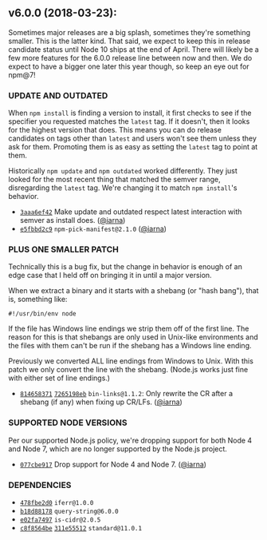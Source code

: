 ## v6.0.0 (2018-03-23):

Sometimes major releases are a big splash, sometimes they're something
smaller.  This is the latter kind.  That said, we expect to keep this in
release candidate status until Node 10 ships at the end of April.  There
will likely be a few more features for the 6.0.0 release line between now
and then.  We do expect to have a bigger one later this year though, so keep
an eye out for npm@7!

### UPDATE AND OUTDATED

When `npm install` is finding a version to install, it first checks to see
if the specifier you requested matches the `latest` tag.  If it doesn't,
then it looks for the highest version that does.  This means you can do
release candidates on tags other than `latest` and users won't see them
unless they ask for them.  Promoting them is as easy as setting the `latest`
tag to point at them.

Historically `npm update` and `npm outdated` worked differently.  They just
looked for the most recent thing that matched the semver range, disregarding
the `latest` tag. We're changing it to match `npm install`'s behavior.

* [`3aaa6ef42`](https://github.com/npm/npm/commit/3aaa6ef427b7a34ebc49cd656e188b5befc22bae)
  Make update and outdated respect latest interaction with semver as install does.
  ([@iarna](https://github.com/iarna))
* [`e5fbbd2c9`](https://github.com/npm/npm/commit/e5fbbd2c999ab9c7ec15b30d8b4eb596d614c715)
  `npm-pick-manifest@2.1.0`
  ([@iarna](https://github.com/iarna))

### PLUS ONE SMALLER PATCH

Technically this is a bug fix, but the change in behavior is enough of an
edge case that I held off on bringing it in until a major version.

When we extract a binary and it starts with a shebang (or "hash bang"), that
is, something like:

```
#!/usr/bin/env node
```

If the file has Windows line endings we strip them off of the first line. 
The reason for this is that shebangs are only used in Unix-like environments
and the files with them can't be run if the shebang has a Windows line ending.

Previously we converted ALL line endings from Windows to Unix.  With this
patch we only convert the line with the shebang.  (Node.js works just fine
with either set of line endings.)

* [`814658371`](https://github.com/npm/npm/commit/814658371bc7b820b23bc138e2b90499d5dda7b1)
  [`7265198eb`](https://github.com/npm/npm/commit/7265198ebb32d35937f4ff484b0167870725b054)
  `bin-links@1.1.2`:
  Only rewrite the CR after a shebang (if any) when fixing up CR/LFs.
  ([@iarna](https://github.com/iarna))

### SUPPORTED NODE VERSIONS

Per our supported Node.js policy, we're dropping support for both Node 4 and
Node 7, which are no longer supported by the Node.js project.

* [`077cbe917`](https://github.com/npm/npm/commit/077cbe917930ed9a0c066e10934d540e1edb6245)
  Drop support for Node 4 and Node 7.
  ([@iarna](https://github.com/iarna))

### DEPENDENCIES

* [`478fbe2d0`](https://github.com/npm/npm/commit/478fbe2d0bce1534b1867e0b80310863cfacc01a)
  `iferr@1.0.0`
* [`b18d88178`](https://github.com/npm/npm/commit/b18d88178a4cf333afd896245a7850f2f5fb740b)
  `query-string@6.0.0`
* [`e02fa7497`](https://github.com/npm/npm/commit/e02fa7497f89623dc155debd0143aa54994ace74)
  `is-cidr@2.0.5`
* [`c8f8564be`](https://github.com/npm/npm/commit/c8f8564be6f644e202fccd9e3de01d64f346d870)
  [`311e55512`](https://github.com/npm/npm/commit/311e5551243d67bf9f0d168322378061339ecff8)
  `standard@11.0.1`
